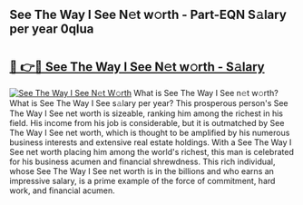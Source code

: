 ## See The Way I See N𝚎t w𝚘rth - Part-EQN S𝚊lary per year 0qIua

# <h2><a href="http://gc0j0m.nevu.top/?p=See+The+Way+I+See">🔗 👉🔴 See The Way I See N𝚎t w𝚘rth - S𝚊lary</a></h2>

[![See The Way I See N𝚎t W𝚘rth](https://i.imgur.com/Oavwk0R.jpeg)](http://gc0j0m.nevu.top/?p=See+The+Way+I+See)
What is See The Way I See n𝚎t w𝚘rth? What is See The Way I See s𝚊lary per year?
This prosperous person's See The Way I See net worth is sizeable, ranking him among the richest in his field. His income from his job is considerable, but it is outmatched by See The Way I See net worth, which is thought to be amplified by his numerous business interests and extensive real estate holdings. With a See The Way I See net worth placing him among the world's richest, this man is celebrated for his business acumen and financial shrewdness. This rich individual, whose See The Way I See net worth is in the billions and who earns an impressive salary, is a prime example of the force of commitment, hard work, and financial acumen.
